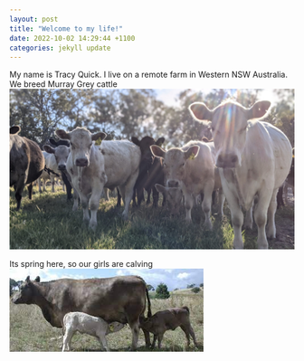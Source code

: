 ```yaml
---
layout: post
title: "Welcome to my life!"
date: 2022-10-02 14:29:44 +1100
categories: jekyll update
---
```


My name is Tracy Quick. I live on a remote farm in Western NSW Australia.
We breed Murray Grey cattle \
![mooMoos](/assets/mgCattle.jpg)

Its spring here, so our girls are calving \
![babies](/assets/mgCalf.jpg)
